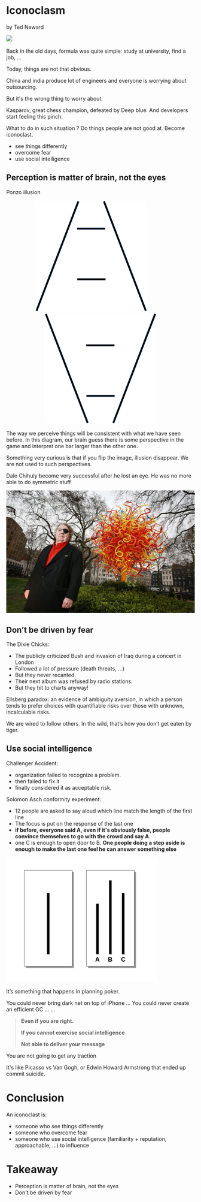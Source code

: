 # Iconoclasm

by Ted Neward

![](files/ted_neward.jpg)

Back in the old days, formula was quite simple: study at university, find a job, ...

Today, things are not that obvious. 

China and india produce lot of engineers and everyone is worrying about outsourcing.

But it's the wrong thing to worry about.

Kasparov, great chess champion, defeated by Deep blue. And developers start feeling this pinch.

What to do in such situation ? Do things people are not good at. Become iconoclast.

- see things differently
- overcome fear
- use social intelligence

## Perception is matter of brain, not the eyes

Ponzo illusion

<p align="center">
    <img src="files/ponzo-illusion.png" width="300px" style="margin-right: 50px">
    <img src="files/ponzo-illusion-flipped.png" width="300px">
</p>

The way we perceive things will be consistent with what we have seen before. In this diagram, our brain guess there is some perspective in the game and interpret one bar larger than the other one.

Something very curious is that if you flip the image, illusion disappear. We are not used to such perspectives.

Dale Chihuly become very successful after he lost an eye. He was no more able to do symmetric stuff

![](files/dale-chihuly.jpg)

## Don’t be driven by fear


The Dixie Chicks: 
- The publicly criticized Bush and invasion of Iraq during a concert in London
- Followed a lot of pressure (death threats, ...) 
- But they never recanted. 
- Their next album was refused by radio stations.
- But they hit to charts anyway!

Ellsberg paradox: an evidence of ambiguity aversion, in which a person tends to prefer choices with quantifiable risks over those with unknown, incalculable risks.

We are wired to follow others. In the wild, that’s how you don’t get eaten by tiger.

## Use social intelligence

Challenger Accident: 
- organization failed to recognize a problem. 
- then failed to fix it
- finally considered it as acceptable risk.

Solomon Asch conformity experiment: 
- 12 people are asked to say aloud which line match the length of the first line 
- The focus is put on the response of the last one
- **if before, everyone said A, even if it's obviously false, people convince themselves to go with the crowd and say A**.
- one C is enough to open door to B. **One people doing a step aside is enough to make the last one feel he can answer something else**

![](files/Asch_experiment.svg.png)

It’s something that happens in planning poker.

You could never bring dark net on top of iPhone ...
You could never create an efficient GC ...
...


> **Even if you are right.**
>
> **If you cannot exercise social intelligence**
> 
> **Not able to deliver your message**

You are not going to get any traction

It's like Picasso vs Van Gogh, or Edwin Howard Armstrong that ended up commit suicide.

# Conclusion

An iconoclast is:
- someone who see things differently
- someone who overcome fear
- someone who use social intelligence (familiarity + reputation, approachable, …) to influence

# Takeaway
- Perception is matter of brain, not the eyes
- Don't be driven by fear
